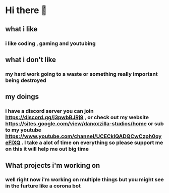 # Hi there 👋
## what i like
### i like coding , gaming and youtubing 
## what i don't like
### my hard work going to a waste or something really important being destroyed
## my doings
### i have a discord server you can join https://discord.gg/j3pwbBJRj9 , or check out my website https://sites.google.com/view/danoxzilla-studios/home or sub to my youtube https://www.youtube.com/channel/UCECklQADQCwCzph0oyeFlXQ . I take a alot of time on everything so please support me on this it will help me out big time

## What projects i'm working on 
### well right now i'm working on multiple things but you might see in the furture like a corona bot 

